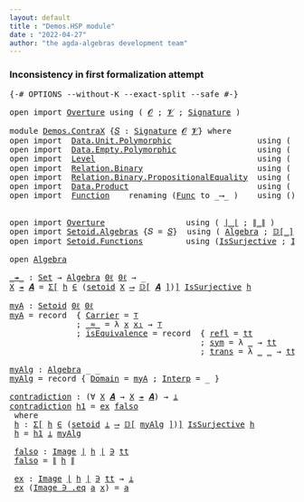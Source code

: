 ```yaml
---
layout: default
title : "Demos.HSP module"
date : "2022-04-27"
author: "the agda-algebras development team"
---
```


### <a id="inconsistency-in-first-formalization-attempt">Inconsistency in first formalization attempt</a>

<pre class="Agda">
<a id="238" class="Symbol">{-#</a> <a id="242" class="Keyword">OPTIONS</a> <a id="250" class="Pragma">--without-K</a> <a id="262" class="Pragma">--exact-split</a> <a id="276" class="Pragma">--safe</a> <a id="283" class="Symbol">#-}</a>

<a id="288" class="Keyword">open</a> <a id="293" class="Keyword">import</a> <a id="300" href="Overture.html" class="Module">Overture</a> <a id="309" class="Keyword">using</a> <a id="315" class="Symbol">(</a> <a id="317" href="Overture.Signatures.html#648" class="Generalizable">𝓞</a> <a id="319" class="Symbol">;</a> <a id="321" href="Overture.Signatures.html#650" class="Generalizable">𝓥</a> <a id="323" class="Symbol">;</a> <a id="325" href="Overture.Signatures.html#3303" class="Function">Signature</a> <a id="335" class="Symbol">)</a>

<a id="338" class="Keyword">module</a> <a id="345" href="Demos.ContraX.html" class="Module">Demos.ContraX</a> <a id="359" class="Symbol">{</a><a id="360" href="Demos.ContraX.html#360" class="Bound">𝑆</a> <a id="362" class="Symbol">:</a> <a id="364" href="Overture.Signatures.html#3303" class="Function">Signature</a> <a id="374" href="Overture.Signatures.html#648" class="Generalizable">𝓞</a> <a id="376" href="Overture.Signatures.html#650" class="Generalizable">𝓥</a><a id="377" class="Symbol">}</a> <a id="379" class="Keyword">where</a>
<a id="385" class="Keyword">open</a> <a id="390" class="Keyword">import</a>  <a id="398" href="Data.Unit.Polymorphic.html" class="Module">Data.Unit.Polymorphic</a>                  <a id="437" class="Keyword">using</a> <a id="443" class="Symbol">(</a> <a id="445" href="Data.Unit.Polymorphic.Base.html#480" class="Function">⊤</a> <a id="447" class="Symbol">;</a> <a id="449" href="Data.Unit.Polymorphic.Base.html#524" class="Function">tt</a> <a id="452" class="Symbol">)</a>
<a id="454" class="Keyword">open</a> <a id="459" class="Keyword">import</a>  <a id="467" href="Data.Empty.Polymorphic.html" class="Module">Data.Empty.Polymorphic</a>                 <a id="506" class="Keyword">using</a> <a id="512" class="Symbol">(</a> <a id="514" href="Data.Empty.Polymorphic.html#331" class="Function">⊥</a> <a id="516" class="Symbol">)</a>
<a id="518" class="Keyword">open</a> <a id="523" class="Keyword">import</a>  <a id="531" href="Level.html" class="Module">Level</a>                                  <a id="570" class="Keyword">using</a> <a id="576" class="Symbol">(</a> <a id="578" href="Level.html#512" class="Function">0ℓ</a> <a id="581" class="Symbol">)</a>
<a id="583" class="Keyword">open</a> <a id="588" class="Keyword">import</a>  <a id="596" href="Relation.Binary.html" class="Module">Relation.Binary</a>                        <a id="635" class="Keyword">using</a> <a id="641" class="Symbol">(</a> <a id="643" href="Relation.Binary.Bundles.html#1009" class="Record">Setoid</a> <a id="650" class="Symbol">)</a>
<a id="652" class="Keyword">open</a> <a id="657" class="Keyword">import</a>  <a id="665" href="Relation.Binary.PropositionalEquality.html" class="Module">Relation.Binary.PropositionalEquality</a>  <a id="704" class="Keyword">using</a> <a id="710" class="Symbol">(</a> <a id="712" href="Relation.Binary.PropositionalEquality.Properties.html#3972" class="Function">setoid</a> <a id="719" class="Symbol">)</a>
<a id="721" class="Keyword">open</a> <a id="726" class="Keyword">import</a>  <a id="734" href="Data.Product.html" class="Module">Data.Product</a>                           <a id="773" class="Keyword">using</a> <a id="779" class="Symbol">(</a> <a id="781" href="Data.Product.html#916" class="Function">Σ-syntax</a> <a id="790" class="Symbol">)</a>
<a id="792" class="Keyword">open</a> <a id="797" class="Keyword">import</a>  <a id="805" href="Function.html" class="Module">Function</a>    <a id="817" class="Keyword">renaming</a> <a id="826" class="Symbol">(</a><a id="827" href="Function.Bundles.html#1868" class="Record">Func</a> <a id="832" class="Symbol">to</a> <a id="835" class="Record">_⟶_</a> <a id="839" class="Symbol">)</a>    <a id="844" class="Keyword">using</a> <a id="850" class="Symbol">()</a>


<a id="855" class="Keyword">open</a> <a id="860" class="Keyword">import</a> <a id="867" href="Overture.html" class="Module">Overture</a>                 <a id="892" class="Keyword">using</a> <a id="898" class="Symbol">(</a> <a id="900" href="Overture.Basic.html#4326" class="Function Operator">∣_∣</a> <a id="904" class="Symbol">;</a> <a id="906" href="Overture.Basic.html#4364" class="Function Operator">∥_∥</a> <a id="910" class="Symbol">)</a>
<a id="912" class="Keyword">open</a> <a id="917" class="Keyword">import</a> <a id="924" href="Setoid.Algebras.html" class="Module">Setoid.Algebras</a> <a id="940" class="Symbol">{</a><a id="941" class="Argument">𝑆</a> <a id="943" class="Symbol">=</a> <a id="945" href="Demos.ContraX.html#360" class="Bound">𝑆</a><a id="946" class="Symbol">}</a>  <a id="949" class="Keyword">using</a> <a id="955" class="Symbol">(</a> <a id="957" href="Setoid.Algebras.Basic.html#2837" class="Record">Algebra</a> <a id="965" class="Symbol">;</a> <a id="967" href="Setoid.Algebras.Basic.html#3526" class="Function Operator">𝔻[_]</a> <a id="972" class="Symbol">)</a>
<a id="974" class="Keyword">open</a> <a id="979" class="Keyword">import</a> <a id="986" href="Setoid.Functions.html" class="Module">Setoid.Functions</a>         <a id="1011" class="Keyword">using</a> <a id="1017" class="Symbol">(</a><a id="1018" href="Setoid.Functions.Surjective.html#2057" class="Function">IsSurjective</a> <a id="1031" class="Symbol">;</a> <a id="1033" href="Setoid.Functions.Inverses.html#1804" class="Datatype Operator">Image_∋_</a><a id="1041" class="Symbol">)</a>

<a id="1044" class="Keyword">open</a> <a id="1049" href="Setoid.Algebras.Basic.html#2837" class="Module">Algebra</a>

<a id="_↠_"></a><a id="1058" href="Demos.ContraX.html#1058" class="Function Operator">_↠_</a> <a id="1062" class="Symbol">:</a> <a id="1064" href="Agda.Primitive.html#326" class="Primitive">Set</a> <a id="1068" class="Symbol">→</a> <a id="1070" href="Setoid.Algebras.Basic.html#2837" class="Record">Algebra</a> <a id="1078" href="Level.html#512" class="Function">0ℓ</a> <a id="1081" href="Level.html#512" class="Function">0ℓ</a> <a id="1084" class="Symbol">→</a> <a id="1086" class="Symbol">_</a>
<a id="1088" href="Demos.ContraX.html#1088" class="Bound">X</a> <a id="1090" href="Demos.ContraX.html#1058" class="Function Operator">↠</a> <a id="1092" href="Demos.ContraX.html#1092" class="Bound">𝑨</a> <a id="1094" class="Symbol">=</a> <a id="1096" href="Data.Product.html#916" class="Function">Σ[</a> <a id="1099" href="Demos.ContraX.html#1099" class="Bound">h</a> <a id="1101" href="Data.Product.html#916" class="Function">∈</a> <a id="1103" class="Symbol">(</a><a id="1104" href="Relation.Binary.PropositionalEquality.Properties.html#3972" class="Function">setoid</a> <a id="1111" href="Demos.ContraX.html#1088" class="Bound">X</a> <a id="1113" href="Demos.ContraX.html#835" class="Record Operator">⟶</a> <a id="1115" href="Setoid.Algebras.Basic.html#3526" class="Function Operator">𝔻[</a> <a id="1118" href="Demos.ContraX.html#1092" class="Bound">𝑨</a> <a id="1120" href="Setoid.Algebras.Basic.html#3526" class="Function Operator">]</a><a id="1121" class="Symbol">)</a><a id="1122" href="Data.Product.html#916" class="Function">]</a> <a id="1124" href="Setoid.Functions.Surjective.html#2057" class="Function">IsSurjective</a> <a id="1137" href="Demos.ContraX.html#1099" class="Bound">h</a>

<a id="myA"></a><a id="1140" href="Demos.ContraX.html#1140" class="Function">myA</a> <a id="1144" class="Symbol">:</a> <a id="1146" href="Relation.Binary.Bundles.html#1009" class="Record">Setoid</a> <a id="1153" href="Level.html#512" class="Function">0ℓ</a> <a id="1156" href="Level.html#512" class="Function">0ℓ</a>
<a id="1159" href="Demos.ContraX.html#1140" class="Function">myA</a> <a id="1163" class="Symbol">=</a> <a id="1165" class="Keyword">record</a>  <a id="1173" class="Symbol">{</a> <a id="1175" href="Relation.Binary.Bundles.html#1072" class="Field">Carrier</a> <a id="1183" class="Symbol">=</a> <a id="1185" href="Data.Unit.Polymorphic.Base.html#480" class="Function">⊤</a>
              <a id="1201" class="Symbol">;</a> <a id="1203" href="Relation.Binary.Bundles.html#1098" class="Field Operator">_≈_</a> <a id="1207" class="Symbol">=</a> <a id="1209" class="Symbol">λ</a> <a id="1211" href="Demos.ContraX.html#1211" class="Bound">x</a> <a id="1213" href="Demos.ContraX.html#1213" class="Bound">x₁</a> <a id="1216" class="Symbol">→</a> <a id="1218" href="Data.Unit.Polymorphic.Base.html#480" class="Function">⊤</a>
              <a id="1234" class="Symbol">;</a> <a id="1236" href="Relation.Binary.Bundles.html#1132" class="Field">isEquivalence</a> <a id="1250" class="Symbol">=</a> <a id="1252" class="Keyword">record</a>  <a id="1260" class="Symbol">{</a> <a id="1262" href="Relation.Binary.Structures.html#1568" class="Field">refl</a> <a id="1267" class="Symbol">=</a> <a id="1269" href="Data.Unit.Polymorphic.Base.html#524" class="Function">tt</a>
                                        <a id="1312" class="Symbol">;</a> <a id="1314" href="Relation.Binary.Structures.html#1594" class="Field">sym</a> <a id="1318" class="Symbol">=</a> <a id="1320" class="Symbol">λ</a> <a id="1322" href="Demos.ContraX.html#1322" class="Bound">_</a> <a id="1324" class="Symbol">→</a> <a id="1326" href="Data.Unit.Polymorphic.Base.html#524" class="Function">tt</a>
                                        <a id="1369" class="Symbol">;</a> <a id="1371" href="Relation.Binary.Structures.html#1620" class="Field">trans</a> <a id="1377" class="Symbol">=</a> <a id="1379" class="Symbol">λ</a> <a id="1381" href="Demos.ContraX.html#1381" class="Bound">_</a> <a id="1383" href="Demos.ContraX.html#1383" class="Bound">_</a> <a id="1385" class="Symbol">→</a> <a id="1387" href="Data.Unit.Polymorphic.Base.html#524" class="Function">tt</a> <a id="1390" class="Symbol">}</a> <a id="1392" class="Symbol">}</a>

<a id="myAlg"></a><a id="1395" href="Demos.ContraX.html#1395" class="Function">myAlg</a> <a id="1401" class="Symbol">:</a> <a id="1403" href="Setoid.Algebras.Basic.html#2837" class="Record">Algebra</a> <a id="1411" class="Symbol">_</a> <a id="1413" class="Symbol">_</a>
<a id="1415" href="Demos.ContraX.html#1395" class="Function">myAlg</a> <a id="1421" class="Symbol">=</a> <a id="1423" class="Keyword">record</a> <a id="1430" class="Symbol">{</a> <a id="1432" href="Setoid.Algebras.Basic.html#2894" class="Field">Domain</a> <a id="1439" class="Symbol">=</a> <a id="1441" href="Demos.ContraX.html#1140" class="Function">myA</a> <a id="1445" class="Symbol">;</a> <a id="1447" href="Setoid.Algebras.Basic.html#2916" class="Field">Interp</a> <a id="1454" class="Symbol">=</a> <a id="1456" class="Symbol">_</a> <a id="1458" class="Symbol">}</a>

<a id="contradiction"></a><a id="1461" href="Demos.ContraX.html#1461" class="Function">contradiction</a> <a id="1475" class="Symbol">:</a> <a id="1477" class="Symbol">(∀</a> <a id="1480" href="Demos.ContraX.html#1480" class="Bound">X</a> <a id="1482" href="Demos.ContraX.html#1482" class="Bound">𝑨</a> <a id="1484" class="Symbol">→</a> <a id="1486" href="Demos.ContraX.html#1480" class="Bound">X</a> <a id="1488" href="Demos.ContraX.html#1058" class="Function Operator">↠</a> <a id="1490" href="Demos.ContraX.html#1482" class="Bound">𝑨</a><a id="1491" class="Symbol">)</a> <a id="1493" class="Symbol">→</a> <a id="1495" href="Data.Empty.Polymorphic.html#331" class="Function">⊥</a>
<a id="1497" href="Demos.ContraX.html#1461" class="Function">contradiction</a> <a id="1511" href="Demos.ContraX.html#1511" class="Bound">h1</a> <a id="1514" class="Symbol">=</a> <a id="1516" href="Demos.ContraX.html#1644" class="Function">ex</a> <a id="1519" href="Demos.ContraX.html#1602" class="Function">falso</a>
 <a id="1526" class="Keyword">where</a>
 <a id="1533" href="Demos.ContraX.html#1533" class="Function">h</a> <a id="1535" class="Symbol">:</a> <a id="1537" href="Data.Product.html#916" class="Function">Σ[</a> <a id="1540" href="Demos.ContraX.html#1540" class="Bound">h</a> <a id="1542" href="Data.Product.html#916" class="Function">∈</a> <a id="1544" class="Symbol">(</a><a id="1545" href="Relation.Binary.PropositionalEquality.Properties.html#3972" class="Function">setoid</a> <a id="1552" href="Data.Empty.Polymorphic.html#331" class="Function">⊥</a> <a id="1554" href="Demos.ContraX.html#835" class="Record Operator">⟶</a> <a id="1556" href="Setoid.Algebras.Basic.html#3526" class="Function Operator">𝔻[</a> <a id="1559" href="Demos.ContraX.html#1395" class="Function">myAlg</a> <a id="1565" href="Setoid.Algebras.Basic.html#3526" class="Function Operator">]</a><a id="1566" class="Symbol">)</a><a id="1567" href="Data.Product.html#916" class="Function">]</a> <a id="1569" href="Setoid.Functions.Surjective.html#2057" class="Function">IsSurjective</a> <a id="1582" href="Demos.ContraX.html#1540" class="Bound">h</a>
 <a id="1585" href="Demos.ContraX.html#1533" class="Function">h</a> <a id="1587" class="Symbol">=</a> <a id="1589" href="Demos.ContraX.html#1511" class="Bound">h1</a> <a id="1592" href="Data.Empty.Polymorphic.html#331" class="Function">⊥</a> <a id="1594" href="Demos.ContraX.html#1395" class="Function">myAlg</a>

 <a id="1602" href="Demos.ContraX.html#1602" class="Function">falso</a> <a id="1608" class="Symbol">:</a> <a id="1610" href="Setoid.Functions.Inverses.html#1804" class="Datatype Operator">Image</a> <a id="1616" href="Overture.Basic.html#4326" class="Function Operator">∣</a> <a id="1618" href="Demos.ContraX.html#1533" class="Function">h</a> <a id="1620" href="Overture.Basic.html#4326" class="Function Operator">∣</a> <a id="1622" href="Setoid.Functions.Inverses.html#1804" class="Datatype Operator">∋</a> <a id="1624" href="Data.Unit.Polymorphic.Base.html#524" class="Function">tt</a>
 <a id="1628" href="Demos.ContraX.html#1602" class="Function">falso</a> <a id="1634" class="Symbol">=</a> <a id="1636" href="Overture.Basic.html#4364" class="Function Operator">∥</a> <a id="1638" href="Demos.ContraX.html#1533" class="Function">h</a> <a id="1640" href="Overture.Basic.html#4364" class="Function Operator">∥</a>

 <a id="1644" href="Demos.ContraX.html#1644" class="Function">ex</a> <a id="1647" class="Symbol">:</a> <a id="1649" href="Setoid.Functions.Inverses.html#1804" class="Datatype Operator">Image</a> <a id="1655" href="Overture.Basic.html#4326" class="Function Operator">∣</a> <a id="1657" href="Demos.ContraX.html#1533" class="Function">h</a> <a id="1659" href="Overture.Basic.html#4326" class="Function Operator">∣</a> <a id="1661" href="Setoid.Functions.Inverses.html#1804" class="Datatype Operator">∋</a> <a id="1663" href="Data.Unit.Polymorphic.Base.html#524" class="Function">tt</a> <a id="1666" class="Symbol">→</a> <a id="1668" href="Data.Empty.Polymorphic.html#331" class="Function">⊥</a>
 <a id="1671" href="Demos.ContraX.html#1644" class="Function">ex</a> <a id="1674" class="Symbol">(</a><a id="1675" href="Setoid.Functions.Inverses.html#1857" class="InductiveConstructor">Image_∋_.eq</a> <a id="1687" href="Demos.ContraX.html#1687" class="Bound">a</a> <a id="1689" href="Demos.ContraX.html#1689" class="Bound">x</a><a id="1690" class="Symbol">)</a> <a id="1692" class="Symbol">=</a> <a id="1694" href="Demos.ContraX.html#1687" class="Bound">a</a>
</pre>

